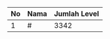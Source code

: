 | No | Nama            | Jumlah Level |
|----|-----------------|--------------|
| 1  | #    |    3342        |
